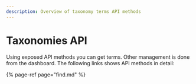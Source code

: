 ```yaml
---
description: Overview of taxonomy terms API methods
---
```


# Taxonomies API

Using exposed API methods you can get terms. Other management is done from the dashboard. The following links shows API methods in detail:

{% page-ref page="find.md" %}



